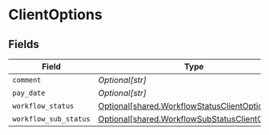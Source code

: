 # ClientOptions


## Fields

| Field                                                                                                    | Type                                                                                                     | Required                                                                                                 | Description                                                                                              |
| -------------------------------------------------------------------------------------------------------- | -------------------------------------------------------------------------------------------------------- | -------------------------------------------------------------------------------------------------------- | -------------------------------------------------------------------------------------------------------- |
| `comment`                                                                                                | *Optional[str]*                                                                                          | :heavy_minus_sign:                                                                                       | N/A                                                                                                      |
| `pay_date`                                                                                               | *Optional[str]*                                                                                          | :heavy_minus_sign:                                                                                       | N/A                                                                                                      |
| `workflow_status`                                                                                        | [Optional[shared.WorkflowStatusClientOptions]](../../models/shared/workflowstatusclientoptions.md)       | :heavy_minus_sign:                                                                                       | N/A                                                                                                      |
| `workflow_sub_status`                                                                                    | [Optional[shared.WorkflowSubStatusClientOptions]](../../models/shared/workflowsubstatusclientoptions.md) | :heavy_minus_sign:                                                                                       | N/A                                                                                                      |